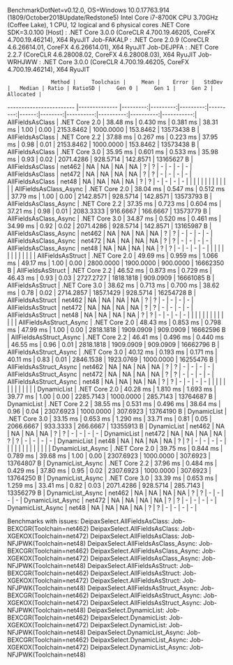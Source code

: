 
BenchmarkDotNet=v0.12.0, OS=Windows 10.0.17763.914 (1809/October2018Update/Redstone5)
Intel Core i7-8700K CPU 3.70GHz (Coffee Lake), 1 CPU, 12 logical and 6 physical cores
.NET Core SDK=3.0.100
  [Host]     : .NET Core 3.0.0 (CoreCLR 4.700.19.46205, CoreFX 4.700.19.46214), X64 RyuJIT
  Job-FAKALP : .NET Core 2.0.9 (CoreCLR 4.6.26614.01, CoreFX 4.6.26614.01), X64 RyuJIT
  Job-DEJPFA : .NET Core 2.2.7 (CoreCLR 4.6.28008.02, CoreFX 4.6.28008.03), X64 RyuJIT
  Job-WRHJWW : .NET Core 3.0.0 (CoreCLR 4.700.19.46205, CoreFX 4.700.19.46214), X64 RyuJIT


                  Method |     Toolchain |     Mean |    Error |   StdDev |   Median | Ratio | RatioSD |     Gen 0 |     Gen 1 |     Gen 2 |  Allocated |
------------------------ |-------------- |---------:|---------:|---------:|---------:|------:|--------:|----------:|----------:|----------:|-----------:|
        AllFieldsAsClass | .NET Core 2.0 | 38.48 ms | 0.430 ms | 0.381 ms | 38.31 ms |  1.00 |    0.00 | 2153.8462 | 1000.0000 |  153.8462 | 13573438 B |
        AllFieldsAsClass | .NET Core 2.2 | 37.88 ms | 0.267 ms | 0.223 ms | 37.95 ms |  0.98 |    0.01 | 2153.8462 | 1000.0000 |  153.8462 | 13573438 B |
        AllFieldsAsClass | .NET Core 3.0 | 35.95 ms | 0.601 ms | 0.533 ms | 35.98 ms |  0.93 |    0.02 | 2071.4286 |  928.5714 |  142.8571 | 13165627 B |
        AllFieldsAsClass |        net462 |       NA |       NA |       NA |       NA |     ? |       ? |         - |         - |         - |          - |
        AllFieldsAsClass |        net472 |       NA |       NA |       NA |       NA |     ? |       ? |         - |         - |         - |          - |
        AllFieldsAsClass |         net48 |       NA |       NA |       NA |       NA |     ? |       ? |         - |         - |         - |          - |
                         |               |          |          |          |          |       |         |           |           |           |            |
  AllFieldsAsClass_Async | .NET Core 2.0 | 38.04 ms | 0.547 ms | 0.512 ms | 37.79 ms |  1.00 |    0.00 | 2142.8571 |  928.5714 |  142.8571 | 13573793 B |
  AllFieldsAsClass_Async | .NET Core 2.2 | 37.35 ms | 0.723 ms | 0.604 ms | 37.21 ms |  0.98 |    0.01 | 2083.3333 |  916.6667 |  166.6667 | 13573779 B |
  AllFieldsAsClass_Async | .NET Core 3.0 | 34.87 ms | 0.520 ms | 0.461 ms | 34.99 ms |  0.92 |    0.02 | 2071.4286 |  928.5714 |  142.8571 | 13165987 B |
  AllFieldsAsClass_Async |        net462 |       NA |       NA |       NA |       NA |     ? |       ? |         - |         - |         - |          - |
  AllFieldsAsClass_Async |        net472 |       NA |       NA |       NA |       NA |     ? |       ? |         - |         - |         - |          - |
  AllFieldsAsClass_Async |         net48 |       NA |       NA |       NA |       NA |     ? |       ? |         - |         - |         - |          - |
                         |               |          |          |          |          |       |         |           |           |           |            |
       AllFieldsAsStruct | .NET Core 2.0 | 49.69 ms | 0.959 ms | 1.066 ms | 49.17 ms |  1.00 |    0.00 | 2800.0000 | 1900.0000 |  900.0000 | 16662350 B |
       AllFieldsAsStruct | .NET Core 2.2 | 46.52 ms | 0.873 ms | 0.729 ms | 46.43 ms |  0.93 |    0.03 | 2727.2727 | 1818.1818 |  909.0909 | 16661085 B |
       AllFieldsAsStruct | .NET Core 3.0 | 38.62 ms | 0.713 ms | 0.700 ms | 38.62 ms |  0.78 |    0.02 | 2714.2857 | 1857.1429 |  928.5714 | 16254728 B |
       AllFieldsAsStruct |        net462 |       NA |       NA |       NA |       NA |     ? |       ? |         - |         - |         - |          - |
       AllFieldsAsStruct |        net472 |       NA |       NA |       NA |       NA |     ? |       ? |         - |         - |         - |          - |
       AllFieldsAsStruct |         net48 |       NA |       NA |       NA |       NA |     ? |       ? |         - |         - |         - |          - |
                         |               |          |          |          |          |       |         |           |           |           |            |
 AllFieldsAsStruct_Async | .NET Core 2.0 | 48.43 ms | 0.853 ms | 0.798 ms | 47.99 ms |  1.00 |    0.00 | 2818.1818 | 1909.0909 |  909.0909 | 16662596 B |
 AllFieldsAsStruct_Async | .NET Core 2.2 | 46.41 ms | 0.496 ms | 0.440 ms | 46.55 ms |  0.96 |    0.01 | 2818.1818 | 1909.0909 |  909.0909 | 16662796 B |
 AllFieldsAsStruct_Async | .NET Core 3.0 | 40.12 ms | 0.193 ms | 0.171 ms | 40.11 ms |  0.83 |    0.01 | 2846.1538 | 1923.0769 | 1000.0000 | 16255476 B |
 AllFieldsAsStruct_Async |        net462 |       NA |       NA |       NA |       NA |     ? |       ? |         - |         - |         - |          - |
 AllFieldsAsStruct_Async |        net472 |       NA |       NA |       NA |       NA |     ? |       ? |         - |         - |         - |          - |
 AllFieldsAsStruct_Async |         net48 |       NA |       NA |       NA |       NA |     ? |       ? |         - |         - |         - |          - |
                         |               |          |          |          |          |       |         |           |           |           |            |
             DynamicList | .NET Core 2.0 | 40.28 ms | 1.810 ms | 1.693 ms | 39.77 ms |  1.00 |    0.00 | 2285.7143 | 1000.0000 |  285.7143 | 13764687 B |
             DynamicList | .NET Core 2.2 | 38.55 ms | 0.531 ms | 0.496 ms | 38.64 ms |  0.96 |    0.04 | 2307.6923 | 1000.0000 |  307.6923 | 13764190 B |
             DynamicList | .NET Core 3.0 | 33.15 ms | 0.653 ms | 1.290 ms | 33.71 ms |  0.81 |    0.05 | 2066.6667 |  933.3333 |  266.6667 | 13355913 B |
             DynamicList |        net462 |       NA |       NA |       NA |       NA |     ? |       ? |         - |         - |         - |          - |
             DynamicList |        net472 |       NA |       NA |       NA |       NA |     ? |       ? |         - |         - |         - |          - |
             DynamicList |         net48 |       NA |       NA |       NA |       NA |     ? |       ? |         - |         - |         - |          - |
                         |               |          |          |          |          |       |         |           |           |           |            |
       DynamicList_Async | .NET Core 2.0 | 39.75 ms | 0.844 ms | 0.789 ms | 39.68 ms |  1.00 |    0.00 | 2307.6923 | 1000.0000 |  307.6923 | 13764807 B |
       DynamicList_Async | .NET Core 2.2 | 37.96 ms | 0.484 ms | 0.429 ms | 37.80 ms |  0.95 |    0.02 | 2307.6923 | 1000.0000 |  307.6923 | 13764250 B |
       DynamicList_Async | .NET Core 3.0 | 33.39 ms | 0.653 ms | 1.259 ms | 33.41 ms |  0.82 |    0.03 | 2071.4286 |  928.5714 |  285.7143 | 13356279 B |
       DynamicList_Async |        net462 |       NA |       NA |       NA |       NA |     ? |       ? |         - |         - |         - |          - |
       DynamicList_Async |        net472 |       NA |       NA |       NA |       NA |     ? |       ? |         - |         - |         - |          - |
       DynamicList_Async |         net48 |       NA |       NA |       NA |       NA |     ? |       ? |         - |         - |         - |          - |

Benchmarks with issues:
  DeipaxSelect.AllFieldsAsClass: Job-BEXCGR(Toolchain=net462)
  DeipaxSelect.AllFieldsAsClass: Job-XGEKOX(Toolchain=net472)
  DeipaxSelect.AllFieldsAsClass: Job-NFJPWK(Toolchain=net48)
  DeipaxSelect.AllFieldsAsClass_Async: Job-BEXCGR(Toolchain=net462)
  DeipaxSelect.AllFieldsAsClass_Async: Job-XGEKOX(Toolchain=net472)
  DeipaxSelect.AllFieldsAsClass_Async: Job-NFJPWK(Toolchain=net48)
  DeipaxSelect.AllFieldsAsStruct: Job-BEXCGR(Toolchain=net462)
  DeipaxSelect.AllFieldsAsStruct: Job-XGEKOX(Toolchain=net472)
  DeipaxSelect.AllFieldsAsStruct: Job-NFJPWK(Toolchain=net48)
  DeipaxSelect.AllFieldsAsStruct_Async: Job-BEXCGR(Toolchain=net462)
  DeipaxSelect.AllFieldsAsStruct_Async: Job-XGEKOX(Toolchain=net472)
  DeipaxSelect.AllFieldsAsStruct_Async: Job-NFJPWK(Toolchain=net48)
  DeipaxSelect.DynamicList: Job-BEXCGR(Toolchain=net462)
  DeipaxSelect.DynamicList: Job-XGEKOX(Toolchain=net472)
  DeipaxSelect.DynamicList: Job-NFJPWK(Toolchain=net48)
  DeipaxSelect.DynamicList_Async: Job-BEXCGR(Toolchain=net462)
  DeipaxSelect.DynamicList_Async: Job-XGEKOX(Toolchain=net472)
  DeipaxSelect.DynamicList_Async: Job-NFJPWK(Toolchain=net48)
